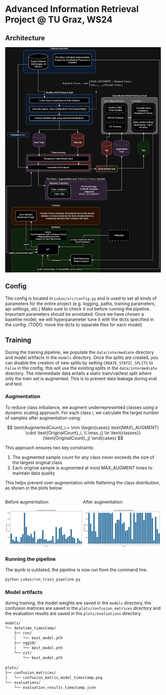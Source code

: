 # Advanced Information Retrieval Project @ TU Graz, WS24

## Architecture

![Architecture](Lukas/plots/AIR_G7_Architecture_vertical.png)

## Config

The config is located in `Lukas/src/config.py` and is used to set all kinds of parameters for the entire project (e.g. logging, paths, training parameters, api settings, etc.)
Make sure to check it out before running the pipeline. Important parameters should be annotated.
Once we have chosen a baseline model, we will hyperparameter tune it with the dicts specified in the config. (TODO: move the dicts to separate files for each model)

## Training

During the training pipeline, we populate the `data/intermediate` directory and model artifacts in the `models` directory. Once the splits are created, you can disable the creation of new splits by setting `CREATE_STATIC_SPLITS` to `False` in the config. this will use the existing splits in the `data/intermediate` directory. 
The intermediate data entails a static train/val/test split where only the train set is augmented. This is to prevent data leakage during eval and test.
<!-- We could implement kfold cv if we want a more robust training loop. -->

### Augmentation
To reduce class imbalance, we augment underrepresented classes using a dynamic scaling approach. For each class i, we calculate the target number of samples after augmentation using:

$$
\text{AugmentedCount}_i = \min \begin{cases}
\text{MAX\_AUGMENT} \cdot \text{OriginalCount}_i, \\
\max_{j \in \text{classes}}(\text{OriginalCount}_j)
\end{cases}
$$

This approach ensures two key constraints:
1. The augmented sample count for any class never exceeds the size of the largest original class
2. Each original sample is augmented at most MAX_AUGMENT times to maintain data quality

This helps prevent over-augmentation while flattening the class distribution, as shown in the plots below:

<div style="display: flex; justify-content: space-between;">
    <div>
        <p>Before augmentation:</p>
        <img src="Lukas/plots/pre_augmentation_class_distribution.png" width="400"/>
    </div>
    <div>
        <p>After augmentation:</p>
        <img src="Lukas/plots/post_augmentation_class_distribution.png" width="400"/>
    </div>
</div>

### Running the pipeline
The ipynb is outdated, the pipeline is now run from the command line.

```bash
python Lukas/run_train_pipeline.py
```

### Model artifacts

during training, the model weights are saved in the `models` directory, the confusion matrices are saved in the `plots/confusion_matrices` directory and the evaluation results are saved in the `plots/evaluations` directory.

```
models/
└── datetime_timestamp/
    ├── cnn/
    │   └── best_model.pth
    ├── vgg19/
    │   └── best_model.pth
    └── vit/
        └── best_model.pth

plots/
├── confusion_matrices/
│   └── confusion_matrix_model_timestamp.png
└── evaluations/
    └── evaluation_results_timestamp.json
```


